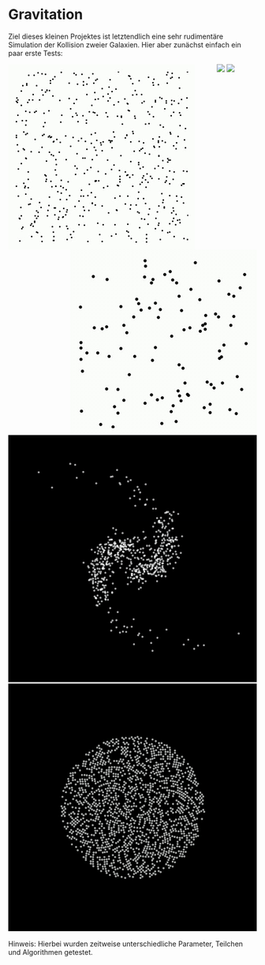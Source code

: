# Gravitation

Ziel dieses kleinen Projektes ist letztendlich eine sehr rudimentäre Simulation der Kollision zweier Galaxien. Hier aber zunächst einfach ein paar erste Tests:

<div align="center">
<img src="./animation.gif" align="left"></img>
<img src="./animation2.gif" align="right"></img>
<img src="./animation5.gif"></img>
<img src="./animation6.gif"></img>
<img src="./animation8.gif"></img>
<img src="./animation9.gif"></img>
</div>

Hinweis: Hierbei wurden zeitweise unterschiedliche Parameter, Teilchen und Algorithmen getestet.
